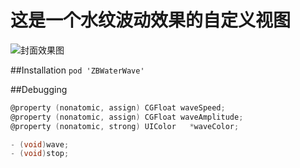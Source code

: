 # 这是一个水纹波动效果的自定义视图
![封面效果图](https://raw.githubusercontent.com/zhubosios/ZBWaterView/13c0ff0f64b7032a9e3ff3321b3894c9f41709d3/ZBwaterWaveDemo/ZBwaterWaveDemo/2017-05-02%2017_15_17.gif)

##Installation
`pod 'ZBWaterWave'`

##Debugging
```Objective-C
@property (nonatomic, assign) CGFloat waveSpeed;
@property (nonatomic, assign) CGFloat waveAmplitude;
@property (nonatomic, strong) UIColor   *waveColor;

- (void)wave;
- (void)stop;
```
